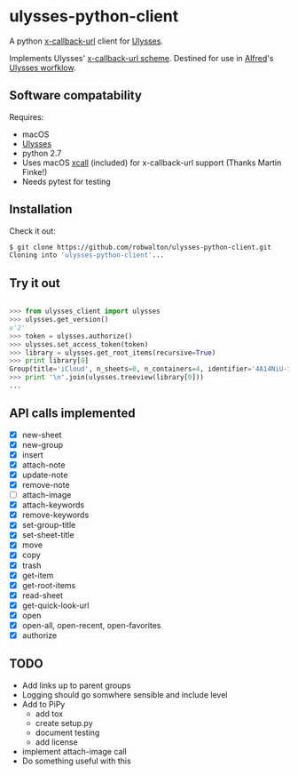 # ulysses-python-client
A python [x-callback-url](http://x-callback-url.com) client for [Ulysses](https://ulyssesapp.com).

Implements Ulysses' [x-callback-url scheme](https://ulyssesapp.com/kb/x-callback-url/). Destined for use in [Alfred](https://www.alfredapp.com)'s [Ulysses worfklow](https://github.com/robwalton/alfred-ulysses-workflow).


## Software compatability
Requires:
- macOS
- [Ulysses](https://ulyssesapp.com)
- python 2.7
- Uses macOS [xcall](https://github.com/martinfinke/xcall) (included) for x-callback-url support (Thanks Martin Finke!)
- Needs pytest for testing

## Installation
Check it out:
```bash
$ git clone https://github.com/robwalton/ulysses-python-client.git
Cloning into 'ulysses-python-client'...
```

## Try it out
```python

>>> from ulysses_client import ulysses
>>> ulysses.get_version()
u'2'
>>> token = ulysses.authorize()
>>> ulysses.set_access_token(token)
>>> library = ulysses.get_root_items(recursive=True)
>>> print library[0]
Group(title='iCloud', n_sheets=0, n_containers=4, identifier='4A14NiU-iGaw06m2Y2DNwA')
>>> print '\n'.join(ulysses.treeview(library[0]))
...
```
## API calls implemented

- [x]  new-sheet
- [x]  new-group
- [x]  insert
- [x]  attach-note
- [x]  update-note
- [x]  remove-note
- [ ]  attach-image
- [x]  attach-keywords
- [x]  remove-keywords
- [x]  set-group-title
- [x]  set-sheet-title
- [x]  move
- [x]  copy
- [x]  trash
- [x]  get-item
- [x]  get-root-items
- [x]  read-sheet
- [x]  get-quick-look-url
- [x]  open
- [x]  open-all, open-recent, open-favorites
- [x]  authorize

## TODO

- Add links up to parent groups
- Logging should go somwhere sensible and include level
- Add to PiPy
  - add tox
  - create setup.py
  - document testing
  - add license
- implement attach-image call
- Do something useful with this
  
